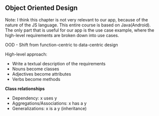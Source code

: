 ## Object Oriented Design

Note: I think this chapter is not very relevant to our app, because of the nature of the JS language. This entire course is based on Java(Android). The only part that is useful for our app is the use case example, where the high-level requirements are broken down into use cases.

OOD - Shift from function-centric to data-centric design

High-level approach:
* Write a textual description of the requirements
* Nouns become classes
* Adjectives become attributes
* Verbs become methods

**Class relationships**

* Dependency: x uses y
* Aggregations/Associations: x has a y
* Generalizations: x is a y (inheritance)
